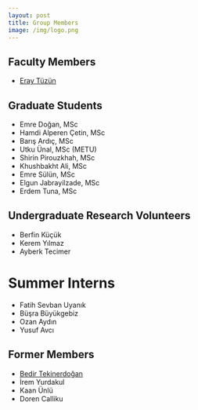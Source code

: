 ```yaml
---
layout: post
title: Group Members
image: /img/logo.png
---
```


## Faculty Members

- [Eray Tüzün](http://www.eraytuzun.com/)

## Graduate Students

- Emre Doğan, MSc
- Hamdi Alperen Çetin, MSc
- Barış Ardıç, MSc
- Utku Ünal, MSc (METU)
- Shirin Pirouzkhah, MSc
- Khushbakht Ali, MSc
- Emre Sülün, MSc
- Elgun Jabrayilzade, MSc
- Erdem Tuna, MSc

## Undergraduate Research Volunteers

- Berfin Küçük
- Kerem Yılmaz
- Ayberk Tecimer

# Summer Interns
- Fatih Sevban Uyanık
- Büşra Büyükgebiz
- Ozan Aydın
- Yusuf Avcı

## Former Members

- [Bedir Tekinerdoğan ](https://www.wur.nl/en/Persons/Bedir-prof.dr.ir.-B-Bedir-Tekinerdogan.htm)
- İrem Yurdakul
- Kaan Ünlü
- Doren Calliku

